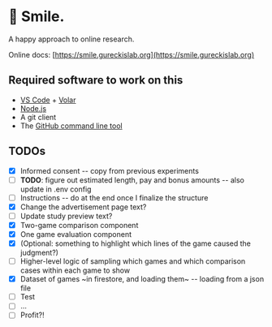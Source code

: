 # 🫠 Smile.

A happy approach to online research.

Online docs: [https://smile.gureckislab.org](https://smile.gureckislab.org)


## Required software to work on this

- [VS Code](https://code.visualstudio.com/) + [Volar](https://marketplace.visualstudio.com/items?itemName=Vue.volar)
- [Node.js](https://nodejs.org/en/download/)
- A git client
- The [GitHub command line tool](https://cli.github.com)

## TODOs 
 - [x] Informed consent -- copy from previous experiments
 - [ ] **TODO**: figure out estimated length, pay and bonus amounts -- also update in .env config
 - [ ] Instructions -- do at the end once I finalize the structure
 - [x] Change the advertisement page text?
 - [ ] Update study preview text?
 - [x] Two-game comparison component
 - [x] One game evaluation component
 - [x] (Optional: something to highlight which lines of the game caused the judgment?)
 - [ ] Higher-level logic of sampling which games and which comparison cases within each game to show
 - [x] Dataset of games ~in firestore, and loading them~ -- loading from a json file
 - [ ] Test
 - [ ] ...
 - [ ] Profit?!